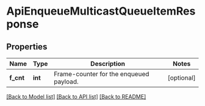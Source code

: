 # ApiEnqueueMulticastQueueItemResponse

## Properties
Name | Type | Description | Notes
------------ | ------------- | ------------- | -------------
**f_cnt** | **int** | Frame-counter for the enqueued payload. | [optional] 

[[Back to Model list]](../README.md#documentation-for-models) [[Back to API list]](../README.md#documentation-for-api-endpoints) [[Back to README]](../README.md)


